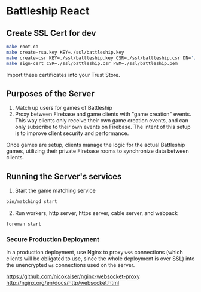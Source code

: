 # Battleship React

## Create SSL Cert for dev

```bash
make root-ca
make create-rsa.key KEY=./ssl/battleship.key
make create-csr KEY=./ssl/battleship.key CSR=./ssl/battleship.csr DN='/CN=localhost/C=US/'
make sign-cert CSR=./ssl/battleship.csr PEM=./ssl/battleship.pem
```

Import these certificates into your Trust Store.

## Purposes of the Server

1. Match up users for games of Battleship
2. Proxy between Firebase and game clients with "game creation" events. This way clients only receive their own game creation events, and can only subscribe to their own events on Firebase. The intent of this setup is to improve client security and performance.

Once games are setup, clients manage the logic for the actual Battleship games, utilizing their private Firebase rooms to synchronize data between clients.

## Running the Server's services

1) Start the game matching service

```bash
bin/matchingd start
```

2) Run workers, http server, https server, cable server, and webpack

```bash
foreman start
```

### Secure Production Deployment

In a production deployment, use Nginx to proxy `wss` connections (which clients will be obligated to use, since the whole deployment is over SSL) into the unencrypted `ws` connections used on the server.

https://github.com/nicokaiser/nginx-websocket-proxy
http://nginx.org/en/docs/http/websocket.html
